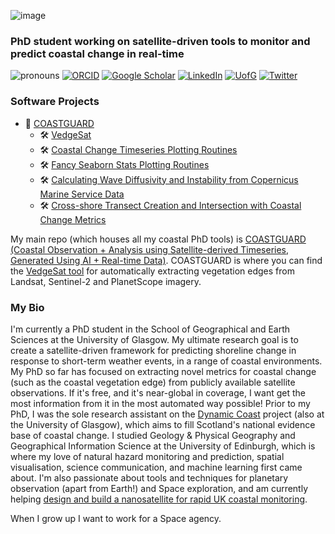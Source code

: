 ![image](https://github.com/fmemuir/fmemuir/assets/22475417/d94e58af-2f3a-4df9-815f-915cb5818181)


### PhD student working on satellite-driven tools to monitor and predict coastal change in real-time

![pronouns](https://img.shields.io/static/v1?label=pronouns&message=she/her&color=e6c4ff&style=flat-square)
[![ORCID](https://img.shields.io/static/v1?label=ORCID&message=0000-0003-4702-2963&color=green&style=flat-square&logo=orcid)](https://orcid.org/0000-0003-4702-2963)
[![Google Scholar](https://img.shields.io/static/v1?label=&message=Google%20Scholar&color=gray&style=flat-square&logo=google-scholar)](https://scholar.google.com/citations?user=vHI0xEcAAAAJ&hl=en)
[![LinkedIn](https://img.shields.io/static/v1?label=&message=LinkedIn&color=0A66C2&style=flat-square&logo=linkedin)](https://www.linkedin.com/in/freya-muir/)
[![UofG](https://img.shields.io/static/v1?label=&message=UofGlasgow&color=003865&style=flat-square)](https://www.gla.ac.uk/pgrs/freyamuir/)
[![Twitter](https://img.shields.io/twitter/follow/fme_muir?logo=twitter&style=flat-square)](https://twitter.com/fme_muir)

### Software Projects

- 🧰 [COASTGUARD](https://github.com/fmemuir/COASTGUARD)
  - 🛠️ [VedgeSat](https://github.com/fmemuir/COASTGUARD/blob/master/VedgeSat_Driver_EXAMPLE.py)
  - 🛠️ [Coastal Change Timeseries Plotting Routines](https://github.com/fmemuir/COASTGUARD/blob/master/Toolshed/Plotting.py)
  - 🛠️ [Fancy Seaborn Stats Plotting Routines](https://github.com/fmemuir/COASTGUARD/blob/master/Toolshed/PlottingSeaborn.py)
  - 🛠️ [Calculating Wave Diffusivity and Instability from Copernicus Marine Service Data](https://github.com/fmemuir/COASTGUARD/blob/master/Toolshed/Waves.py)
  - 🛠️ [Cross-shore Transect Creation and Intersection with Coastal Change Metrics](https://github.com/fmemuir/COASTGUARD/blob/master/Toolshed/Transects.py)

My main repo (which houses all my coastal PhD tools) is [COASTGUARD (Coastal Observation + Analysis using Satellite-derived Timeseries, Generated Using AI + Real-time Data)](https://github.com/fmemuir/COASTGUARD). COASTGUARD is where you can find the [VedgeSat tool](https://github.com/fmemuir/COASTGUARD/blob/master/VedgeSat_Driver_EXAMPLE.py) for automatically extracting vegetation edges from Landsat, Sentinel-2 and PlanetScope imagery.

### My Bio

I'm currently a PhD student in the School of Geographical and Earth Sciences at the University of Glasgow. My ultimate research goal is to create a satellite-driven framework for predicting shoreline change in response to short-term weather events, in a range of coastal environments. My PhD so far has focused on extracting novel metrics for coastal change (such as the coastal vegetation edge) from publicly available satellite observations. If it's free, and it's near-global in coverage, I want get the most information from it in the most automated way possible! Prior to my PhD, I was the sole research assistant on the [Dynamic Coast]() project (also at the University of Glasgow), which aims to fill Scotland's national evidence base of coastal change. I studied Geology & Physical Geography and Geographical Information Science at the University of Edinburgh, which is where my love of natural hazard monitoring and prediction, spatial visualisation, science communication, and machine learning first came about. I'm also passionate about tools and techniques for planetary observation (apart from Earth!) and Space exploration, and am currently helping [design and build a nanosatellite for rapid UK coastal monitoring](https://www.oirthirsat.space/team-1).

When I grow up I want to work for a Space agency.
<!--
**fmemuir/fmemuir** is a ✨ _special_ ✨ repository because its `README.md` (this file) appears on your GitHub profile.

Here are some ideas to get you started:

- 🔭 I’m currently working on ...
- 🌱 I’m currently learning ...
- 👯 I’m looking to collaborate on ...
- 🤔 I’m looking for help with ...
- 💬 Ask me about ...
- 📫 How to reach me: ...
- 😄 Pronouns: ...
- ⚡ Fun fact: ...
-->
